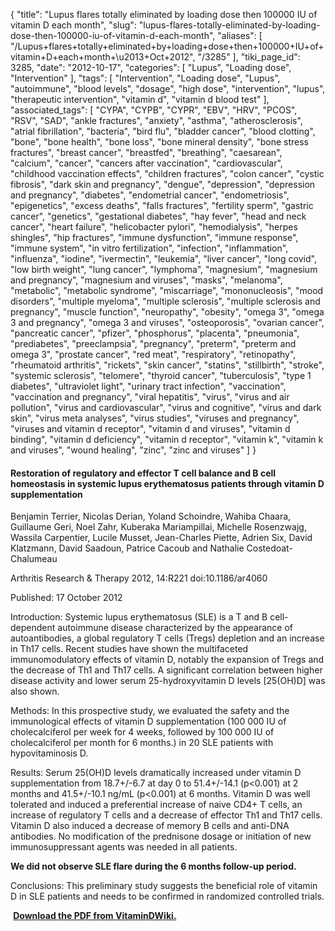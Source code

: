 {
    "title": "Lupus flares totally eliminated by loading dose then 100000 IU of vitamin D each month",
    "slug": "lupus-flares-totally-eliminated-by-loading-dose-then-100000-iu-of-vitamin-d-each-month",
    "aliases": [
        "/Lupus+flares+totally+eliminated+by+loading+dose+then+100000+IU+of+vitamin+D+each+month+\u2013+Oct+2012",
        "/3285"
    ],
    "tiki_page_id": 3285,
    "date": "2012-10-17",
    "categories": [
        "Lupus",
        "Loading dose",
        "Intervention"
    ],
    "tags": [
        "Intervention",
        "Loading dose",
        "Lupus",
        "autoimmune",
        "blood levels",
        "dosage",
        "high dose",
        "intervention",
        "lupus",
        "therapeutic intervention",
        "vitamin d",
        "vitamin d blood test"
    ],
    "associated_tags": [
        "CYPA",
        "CYPB",
        "CYPR",
        "EBV",
        "HRV",
        "PCOS",
        "RSV",
        "SAD",
        "ankle fractures",
        "anxiety",
        "asthma",
        "atherosclerosis",
        "atrial fibrillation",
        "bacteria",
        "bird flu",
        "bladder cancer",
        "blood clotting",
        "bone",
        "bone health",
        "bone loss",
        "bone mineral density",
        "bone stress fractures",
        "breast cancer",
        "breastfed",
        "breathing",
        "caesarean",
        "calcium",
        "cancer",
        "cancers after vaccination",
        "cardiovascular",
        "childhood vaccination effects",
        "children fractures",
        "colon cancer",
        "cystic fibrosis",
        "dark skin and pregnancy",
        "dengue",
        "depression",
        "depression and pregnancy",
        "diabetes",
        "endometrial cancer",
        "endometriosis",
        "epigenetics",
        "excess deaths",
        "falls fractures",
        "fertility sperm",
        "gastric cancer",
        "genetics",
        "gestational diabetes",
        "hay fever",
        "head and neck cancer",
        "heart failure",
        "helicobacter pylori",
        "hemodialysis",
        "herpes shingles",
        "hip fractures",
        "immune dysfunction",
        "immune response",
        "immune system",
        "in vitro fertilization",
        "infection",
        "inflammation",
        "influenza",
        "iodine",
        "ivermectin",
        "leukemia",
        "liver cancer",
        "long covid",
        "low birth weight",
        "lung cancer",
        "lymphoma",
        "magnesium",
        "magnesium and pregnancy",
        "magnesium and viruses",
        "masks",
        "melanoma",
        "metabolic",
        "metabolic syndrome",
        "miscarriage",
        "mononucleosis",
        "mood disorders",
        "multiple myeloma",
        "multiple sclerosis",
        "multiple sclerosis and pregnancy",
        "muscle function",
        "neuropathy",
        "obesity",
        "omega 3",
        "omega 3 and pregnancy",
        "omega 3 and viruses",
        "osteoporosis",
        "ovarian cancer",
        "pancreatic cancer",
        "pfizer",
        "phosphorus",
        "placenta",
        "pneumonia",
        "prediabetes",
        "preeclampsia",
        "pregnancy",
        "preterm",
        "preterm and omega 3",
        "prostate cancer",
        "red meat",
        "respiratory",
        "retinopathy",
        "rheumatoid arthritis",
        "rickets",
        "skin cancer",
        "statins",
        "stillbirth",
        "stroke",
        "systemic sclerosis",
        "telomere",
        "thyroid cancer",
        "tuberculosis",
        "type 1 diabetes",
        "ultraviolet light",
        "urinary tract infection",
        "vaccination",
        "vaccination and pregnancy",
        "viral hepatitis",
        "virus",
        "virus and air pollution",
        "virus and cardiovascular",
        "virus and cognitive",
        "virus and dark skin",
        "virus meta analyses",
        "virus studies",
        "viruses and pregnancy",
        "viruses and vitamin d receptor",
        "vitamin d and viruses",
        "vitamin d binding",
        "vitamin d deficiency",
        "vitamin d receptor",
        "vitamin k",
        "vitamin k and viruses",
        "wound healing",
        "zinc",
        "zinc and viruses"
    ]
}


#### Restoration of regulatory and effector T cell balance and B cell homeostasis in systemic lupus erythematosus patients through vitamin D supplementation

Benjamin Terrier, Nicolas Derian, Yoland Schoindre, Wahiba Chaara, Guillaume Geri, Noel Zahr, Kuberaka Mariampillai, Michelle Rosenzwajg, Wassila Carpentier, Lucile Musset, Jean-Charles Piette, Adrien Six, David Klatzmann, David Saadoun, Patrice Cacoub and Nathalie Costedoat-Chalumeau

Arthritis Research & Therapy 2012, 14:R221 doi:10.1186/ar4060

Published: 17 October 2012

Introduction: Systemic lupus erythematosus (SLE) is a T and B cell-dependent autoimmune disease characterized by the appearance of autoantibodies, a global regulatory T cells (Tregs) depletion and an increase in Th17 cells. Recent studies have shown the multifaceted immunomodulatory effects of vitamin D, notably the expansion of Tregs and the decrease of Th1 and Th17 cells. A significant correlation between higher disease activity and lower serum 25-hydroxyvitamin D levels <span>[25(OH)D]</span> was also shown.

Methods: In this prospective study, we evaluated the safety and the immunological effects of vitamin D supplementation (100 000 IU of cholecalciferol per week for 4 weeks, followed by 100 000 IU of cholecalciferol per month for 6 months.) in 20 SLE patients with hypovitaminosis D.

Results: Serum 25(OH)D levels dramatically increased under vitamin D supplementation from 18.7+/-6.7 at day 0 to 51.4+/-14.1 (p<0.001) at 2 months and 41.5+/-10.1 ng/mL (p<0.001) at 6 months. Vitamin D was well tolerated and induced a preferential increase of naive CD4+ T cells, an increase of regulatory T cells and a decrease of effector Th1 and Th17 cells. Vitamin D also induced a decrease of memory B cells and anti-DNA antibodies. No modification of the prednisone dosage or initiation of new immunosuppressant agents was needed in all patients. 

 **We did not observe SLE flare during the 6 months follow-up period.** 

Conclusions: This preliminary study suggests the beneficial role of vitamin D in SLE patients and needs to be confirmed in randomized controlled trials.

 **<i class="fas fa-file-pdf" style="margin-right: 0.3em;"></i><a href="https://d378j1rmrlek7x.cloudfront.net/attachments/pdf/lupus-and-vitamin-d-oct-2012.pdf">Download the PDF from VitaminDWiki.</a>**